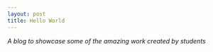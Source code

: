 ```yaml
---
layout: post
title: Hello World
---
```

_A blog to showcase some of the amazing work created by students_
